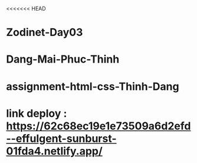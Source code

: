 <<<<<<< HEAD
# Zodinet-Day03
# Dang-Mai-Phuc-Thinh
# assignment-html-css-Thinh-Dang
# link deploy : https://62c68ec19e1e73509a6d2efd--effulgent-sunburst-01fda4.netlify.app/

